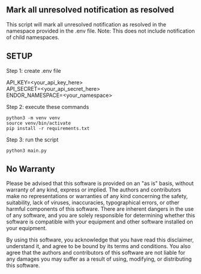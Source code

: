 ## Mark all unresolved notification as resolved
This script will mark all unresolved notification as resolved in the namespace provided in the .env file. Note: This does not include notification of child namespaces. 

## SETUP

Step 1: create .env file  

API_KEY=<your_api_key_here>  
API_SECRET=<your_api_secret_here>  
ENDOR_NAMESPACE=<your_namespace>  

Step 2: execute these commands

```
python3 -m venv venv  
source venv/bin/activate  
pip install -r requirements.txt  
```

Step 3: run the script
```
python3 main.py 
```

## No Warranty

Please be advised that this software is provided on an "as is" basis, without warranty of any kind, express or implied. The authors and contributors make no representations or warranties of any kind concerning the safety, suitability, lack of viruses, inaccuracies, typographical errors, or other harmful components of this software. There are inherent dangers in the use of any software, and you are solely responsible for determining whether this software is compatible with your equipment and other software installed on your equipment.

By using this software, you acknowledge that you have read this disclaimer, understand it, and agree to be bound by its terms and conditions. You also agree that the authors and contributors of this software are not liable for any damages you may suffer as a result of using, modifying, or distributing this software.
